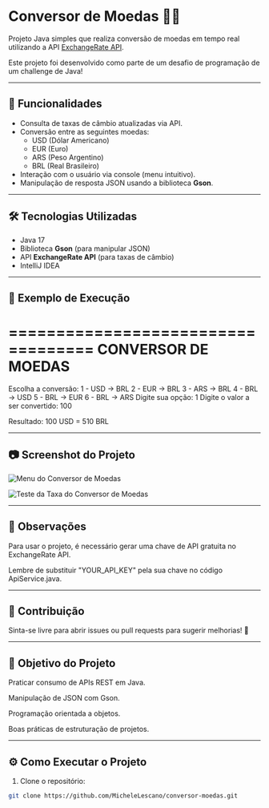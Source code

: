 # Conversor de Moedas 💱✨

Projeto Java simples que realiza conversão de moedas em tempo real utilizando a API [ExchangeRate API](https://www.exchangerate-api.com/).

Este projeto foi desenvolvido como parte de um desafio de programação de um challenge de Java!

---

## 🚀 Funcionalidades

- Consulta de taxas de câmbio atualizadas via API.
- Conversão entre as seguintes moedas:
  - USD (Dólar Americano)
  - EUR (Euro)
  - ARS (Peso Argentino)
  - BRL (Real Brasileiro)
- Interação com o usuário via console (menu intuitivo).
- Manipulação de resposta JSON usando a biblioteca **Gson**.

---

## 🛠️ Tecnologias Utilizadas

- Java 17
- Biblioteca **Gson** (para manipular JSON)
- API **ExchangeRate API** (para taxas de câmbio)
- IntelliJ IDEA

---

## 📸 Exemplo de Execução

===================================
    CONVERSOR DE MOEDAS
===================================
Escolha a conversão:
1 - USD → BRL
2 - EUR → BRL
3 - ARS → BRL
4 - BRL → USD
5 - BRL → EUR
6 - BRL → ARS
Digite sua opção: 1
Digite o valor a ser convertido: 100

Resultado: 100 USD = 510 BRL

---

## 📷 Screenshot do Projeto

![Menu do Conversor de Moedas](images/principal.png)

![Teste da Taxa do Conversor de Moedas](images/TesteApiService.png)


---

## 📌 Observações
Para usar o projeto, é necessário gerar uma chave de API gratuita no ExchangeRate API.

Lembre de substituir "YOUR_API_KEY" pela sua chave no código ApiService.java.

---

## 💬 Contribuição
Sinta-se livre para abrir issues ou pull requests para sugerir melhorias! 🚀

---

## 🎯 Objetivo do Projeto
Praticar consumo de APIs REST em Java.

Manipulação de JSON com Gson.

Programação orientada a objetos.

Boas práticas de estruturação de projetos.

---

## ⚙️ Como Executar o Projeto

1. Clone o repositório:

```bash
git clone https://github.com/MicheleLescano/conversor-moedas.git

